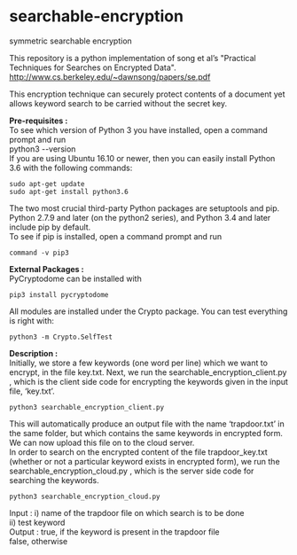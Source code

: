 # searchable-encryption
symmetric searchable encryption

This repository is a python implementation of song et al’s "Practical Techniques for Searches on Encrypted Data". http://www.cs.berkeley.edu/~dawnsong/papers/se.pdf

This encryption technique can securely protect contents of a document yet allows keyword search to be carried without the secret key.  


**Pre-requisites :**  
To see which version of Python 3 you have installed, open a command prompt and run  
python3 --version  
If you are using Ubuntu 16.10 or newer, then you can easily install Python 3.6 with the following commands:  

    sudo apt-get update  
    sudo apt-get install python3.6  
The two most crucial third-party Python packages are setuptools and pip.  
Python 2.7.9 and later (on the python2 series), and Python 3.4 and later include pip by default.  
To see if pip is installed, open a command prompt and run  

    command -v pip3

**External Packages :**  
PyCryptodome can be installed with 

    pip3 install pycryptodome  
  
All modules are installed under the Crypto package. You can test everything is right with:

    python3 -m Crypto.SelfTest
  
  
  
**Description :**  
Initially, we store a few keywords (one word per line) which we want to encrypt, in the file key.txt. Next, we run the searchable_encryption_client.py , which is the client side code for encrypting the keywords given in the input file, ‘key.txt’.

    python3 searchable_encryption_client.py

This will automatically produce an output file with the name ‘trapdoor.txt’ in the same folder, but which contains the same keywords in encrypted form.  
We can now upload this file on to the cloud server.  
In order to search on the encrypted content of the file trapdoor_key.txt (whether or not a particular keyword exists in encrypted form), we run the searchable_encryption_cloud.py , which is the server side code for searching the keywords.  


    python3 searchable_encryption_cloud.py
Input : i) name of the trapdoor file on which search is to be done  
        ii) test keyword  
Output : true, if the keyword is present in the trapdoor file  
         false, otherwise
